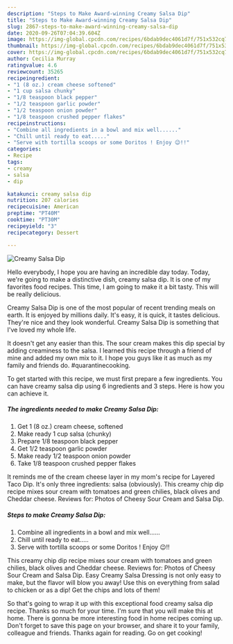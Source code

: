 ```yaml
---
description: "Steps to Make Award-winning Creamy Salsa Dip"
title: "Steps to Make Award-winning Creamy Salsa Dip"
slug: 2867-steps-to-make-award-winning-creamy-salsa-dip
date: 2020-09-26T07:04:39.604Z
image: https://img-global.cpcdn.com/recipes/6bdab9dec4061d7f/751x532cq70/creamy-salsa-dip-recipe-main-photo.jpg
thumbnail: https://img-global.cpcdn.com/recipes/6bdab9dec4061d7f/751x532cq70/creamy-salsa-dip-recipe-main-photo.jpg
cover: https://img-global.cpcdn.com/recipes/6bdab9dec4061d7f/751x532cq70/creamy-salsa-dip-recipe-main-photo.jpg
author: Cecilia Murray
ratingvalue: 4.6
reviewcount: 35265
recipeingredient:
- "1 (8 oz.) cream cheese softened"
- "1 cup salsa chunky"
- "1/8 teaspoon black pepper"
- "1/2 teaspoon garlic powder"
- "1/2 teaspoon onion powder"
- "1/8 teaspoon crushed pepper flakes"
recipeinstructions:
- "Combine all ingredients in a bowl and mix well......"
- "Chill until ready to eat....."
- "Serve with tortilla scoops or some Doritos ! Enjoy 😉!!"
categories:
- Recipe
tags:
- creamy
- salsa
- dip

katakunci: creamy salsa dip 
nutrition: 207 calories
recipecuisine: American
preptime: "PT40M"
cooktime: "PT30M"
recipeyield: "3"
recipecategory: Dessert

---
```



![Creamy Salsa Dip](https://img-global.cpcdn.com/recipes/6bdab9dec4061d7f/751x532cq70/creamy-salsa-dip-recipe-main-photo.jpg)

Hello everybody, I hope you are having an incredible day today. Today, we're going to make a distinctive dish, creamy salsa dip. It is one of my favorites food recipes. This time, I am going to make it a bit tasty. This will be really delicious.

Creamy Salsa Dip is one of the most popular of recent trending meals on earth. It is enjoyed by millions daily. It's easy, it is quick, it tastes delicious. They're nice and they look wonderful. Creamy Salsa Dip is something that I've loved my whole life.

It doesn&#39;t get any easier than this. The sour cream makes this dip special by adding creaminess to the salsa. I learned this recipe through a friend of mine and added my own mix to it. I hope you guys like it as much as my family and friends do. #quarantinecooking.


To get started with this recipe, we must first prepare a few ingredients. You can have creamy salsa dip using 6 ingredients and 3 steps. Here is how you can achieve it.

<!--inarticleads1-->

##### The ingredients needed to make Creamy Salsa Dip:

1. Get 1 (8 oz.) cream cheese, softened
1. Make ready 1 cup salsa (chunky)
1. Prepare 1/8 teaspoon black pepper
1. Get 1/2 teaspoon garlic powder
1. Make ready 1/2 teaspoon onion powder
1. Take 1/8 teaspoon crushed pepper flakes


It reminds me of the cream cheese layer in my mom&#39;s recipe for Layered Taco Dip. It&#39;s only three ingredients: salsa (obviously). This creamy chip dip recipe mixes sour cream with tomatoes and green chilies, black olives and Cheddar cheese. Reviews for: Photos of Cheesy Sour Cream and Salsa Dip. 

<!--inarticleads2-->

##### Steps to make Creamy Salsa Dip:

1. Combine all ingredients in a bowl and mix well......
1. Chill until ready to eat.....
1. Serve with tortilla scoops or some Doritos ! Enjoy 😉!!


This creamy chip dip recipe mixes sour cream with tomatoes and green chilies, black olives and Cheddar cheese. Reviews for: Photos of Cheesy Sour Cream and Salsa Dip. Easy Creamy Salsa Dressing is not only easy to make, but the flavor will blow you away! Use this on everything from salad to chicken or as a dip! Get the chips and lots of them! 

So that's going to wrap it up with this exceptional food creamy salsa dip recipe. Thanks so much for your time. I'm sure that you will make this at home. There is gonna be more interesting food in home recipes coming up. Don't forget to save this page on your browser, and share it to your family, colleague and friends. Thanks again for reading. Go on get cooking!
